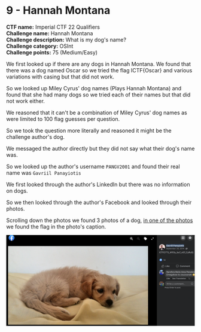 # 9 - Hannah Montana

**CTF name:** Imperial CTF 22 Qualifiers<br>
**Challenge name:** Hannah Montana<br>
**Challenge description:** What is my dog's name?<br>
**Challenge category:** OSInt <br>
**Challenge points:** 75 (Medium/Easy) <br>

We first looked up if there are any dogs in Hannah Montana.
We found that there was a dog named Oscar so we tried the flag ICTF{Oscar} and various variations with casing but that did not work.

So we looked up Miley Cyrus' dog names (Plays Hannah Montana) and found that she had many dogs so we tried each of their names but that did not work either.

We reasoned that it can't be a combination of Miley Cyrus' dog names as were limited to 100 flag guesses per question.

So we took the question more literally and reasoned it might be the challenge author's dog.

We messaged the author directly but they did not say what their dog's name was.

So we looked up the author's username `PANGV2001` and found their real name was `Gavriil Panayiotis`

We first looked through the author's LinkedIn but there was no information on dogs.

So we then looked through the author's Facebook and looked through their photos.

Scrolling down the photos we found 3 photos of a dog, [in one of the photos](https://www.facebook.com/photo/?fbid=734265183318941&set=pb.100002063996513.-2207520000..) we found the flag in the photo's caption.

![Dog Photo](HannahMontanaDogPhoto.png)

